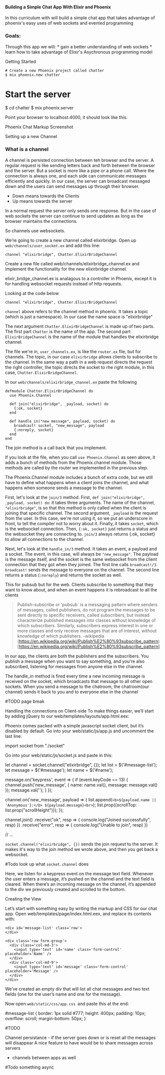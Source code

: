 #### Building a Simple Chat App With Elixir and Phoenix

In this curriculum with will build a simple chat app that takes advantage of phoenix's easy uses of web sockets and evented programming


### Goals: 

Through this app we will:
    * gain a better understanding of web sockets 
    * learn how to take advantage of Elixir's Asychronous programming model
    

Getting Started


```
# Create a new Phoenix project called chatter
$ mix phoenix.new chatter
```

# Start the server
$ cd chatter
$ mix phoenix.server

Point your browser to localhost:4000, it should look like this:

Phoenix Chat Markup Screenshot

Setting up a new Channel

### What is a channel

A channel is persisted connection between teh browser and the server. A regular request is like sending letters back and forth between the browser and the server. But a socket is more like a pipe or a phone call. Where the connection is always one, and each side can communicate messages efficiently and quickly. In our case, the server can broadcast messaged down and the users can send messages up through their browser.

* Down means towards the Clients
* Up means towards the server


In a normal request the server only sends one response. But in the case of web sockets the server can continue to send updates as long as the browser maintains the connections.


So channels use websockets. 

We’re going to create a new channel called elixirbridge. Open up `web/channels/user_socket.ex` and add this line:


`channel "elixirbridge", Chatter.ElixirBridgeChannel`

Create a new file called web/channels/elixirbridge_channel.ex and implement the functionality for the new elixirbridge channel. 

elixir_bridge_channel.ex is analagous to a controller in Phoenix, except it is for handling websocket requests instead of http requests. 



Looking at the code below

`channel "elixirbridge", Chatter.ElixirBridgeChannel`

`channel` above refers to the channel method in phoenix. It takes a topic (which is just a namespace). In our case the name space is "elixirbridge"

The next argument `Chatter.ElixirBridgeChannel` is made up of two parts. The first part `Chatter` is the name of the app. The second part `ElixirBridgeChannel` is the name of the module that handles the elixirbridge channel.

The file we're in, `user_channels.ex`, is like the `router.ex` file, but for channels. The topic, in our case `elixirbridge` allows clients to subscribe to the channel. In the same way a path in a web request directs the request the right controller, the topic directs the socket to rhe right module, in this case, `Chatter.ElixirBridgeChannel`.  


In our `web/channels/elixirbridge_channel.ex` paste the following

```
defmodule Chatter.ElixirBridgeChannel do
  use Phoenix.Channel

  def join("elixirbridge", _payload, socket) do
    {:ok, socket}
  end

  def handle_in("new_message", payload, socket) do
    broadcast! socket, "new_message", payload
    {:noreply, socket}
  end
end
```


The join method is a call back that you implement.

If you look at the file, when you call `use Phoenix.Channel` as seen above, it adds a bunch of methods from the Phoenix.channel module. Those methods are called by the router we implemented in the previous step. 

The Phoenix.Channel module includes a bunch of extra code, but we still have to define what happens when a client joins the channel, and what happens when someone sends a message to the channel. 

First, let's look at the `join/3` method. First, `def join("elixirbridge", _payload, socket) do`: it takes three arguments. The name of the channel, `"elixirbridge"`, is so that this method is only called when the client is joining that specific channel. The second argument, `_payload` is the request from the user. In this case, we're not using it, so we put an underscore in front, to tell the compiler not to worry about it. Finally, it takes `socket`, which is the websocket connection. Then, `{:ok, socket}` just returns a status and the websocket they are connecting to. `join/3` always returns {:ok, socket} to allow all connections to the channel. 


Next, let's look at the `handle_in/3` method. It takes an event, a payload and a socket. The event, in this case, will always be `"new_message"`. The payload is the message itself, and the socket is the same websocket from the client connection that they got when they joined. The first line calls `broadcast!/3`. `broadcast!` sends the message to everyone on the channel. The second line returns a status (`:noreply`) and returns the socket as well.  


This for pubsub but for the web. Clients subscribe to something that they want to know about, and when an event happens it is rebroadcast to all the clients

> Publish–subscribe or 'pubsub` is a messaging pattern where senders of messages, called publishers, do not program the messages to be sent directly to specific receivers, called subscribers, but instead characterize published messages into classes without knowledge of which subscribers. Similarly, subscribers express interest in one or more classes and only receive messages that are of interest, without knowledge of which publishers.
-wikipedia (https://en.wikipedia.org/wiki/Publish%E2%80%93subscribe_pattern)[https://en.wikipedia.org/wiki/Publish%E2%80%93subscribe_pattern]

In our app, the clients are both the publishers and the subscribers. You publish a message when you want to say something, and you're also subscribed, listening for messages from anyone else in the channel. 

The handle_in method is fired every time a new incoming message is received on the socket, which broadcasts that message to all other open sockets. When you send a message to the chatroom, the chatroom(our channel) sends it back to you and to everyone else in the channel


#TODO page break 


Handling the connections on Client-side
To make things easier, we’ll start by adding jQuery to our web/templates/layouts/app.html.eex:


<script src="https://cdnjs.cloudflare.com/ajax/libs/jquery/2.2.4/jquery.min.js"></script>
<script src="<%= static_path(@conn, "/js/app.js") %>"></script>

Phoenix comes packed with a simple javascript socket client, but it’s disabled by default. Go into your web/static/js/app.js and uncomment the last line:

import socket from "./socket"



Go into your web/static/js/socket.js and paste in this:


let channel = socket.channel("elixirbridge", {});
let list    = $('#message-list');
let message = $('#message');
let name    = $('#name');

message.on('keypress', event => {
  if (event.keyCode == 13) {
    channel.push('new_message', { name: name.val(), message: message.val() });
    message.val('');
  }
});

channel.on('new_message', payload => {
  list.append(`<b>${payload.name || 'Anonymous'}:</b> ${payload.message}<br>`);
  list.prop({scrollTop: list.prop("scrollHeight")});
});

channel.join()
  .receive("ok", resp => { console.log("Joined successfully", resp) })
  .receive("error", resp => { console.log("Unable to join", resp) })

// ...


`socket.channel("elixirbridge", {})` sends the join request to the server. It makes it's way to the join method we wrote above, and then you get back a websocket.

#Todo
look up what `socket.channel` does

Here, we listen for a keypress event on the message text field. Whenever the user enters a message, it’s pushed on the channel and the text field is cleared. When there’s an incoming message on the channel, it’s appended to the div we previously created and scrolled to the bottom.


Creating the View

Let’s start with something easy by writing the markup and CSS for our chat app. Open web/templates/page/index.html.eex, and replace its contents with:

```
<div id='message-list' class='row'>
</div>

<div class='row form-group'>
  <div class='col-md-3'>
    <input type='text' id='name' class='form-control' placeholder='Name' />
  </div>
  <div class='col-md-9'>
    <input type='text' id='message' class='form-control' placeholder='Message' />
  </div>
</div>
```
We’ve created an empty div that will list all chat messages and two text fields (one for the user’s name and one for the message). 

Now open `web/static/css/app.css `and paste this at the end:

#message-list {
  border: 1px solid #777;
  height: 400px;
  padding: 10px;
  overflow: scroll;
  margin-bottom: 50px;
}


#TODO 

Channel persistance - if the server goes down or is reset all the messages will disappear
A nice feature to have would be to share messages across servers

- channels between apps as well

#Todo
something async

